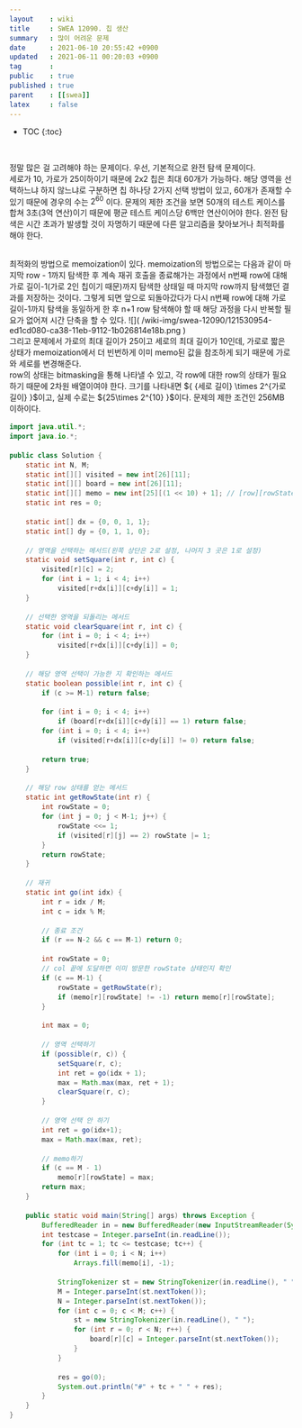 ```yaml
---
layout    : wiki
title     : SWEA 12090. 칩 생산
summary   : 많이 어려운 문제
date      : 2021-06-10 20:55:42 +0900
updated   : 2021-06-11 00:20:03 +0900
tag       : 
public    : true
published : true
parent    : [[swea]]
latex     : false
---
```

* TOC
{:toc}

$~$  

정말 많은 걸 고려해야 하는 문제이다. 우선, 기본적으로 완전 탐색 문제이다.  
세로가 10, 가로가 25이하이기 때문에 2x2 칩은 최대 60개가 가능하다. 해당 영역을 선택하느냐 하지 않느냐로 구분하면 칩 하나당 2가지 선택 방법이 있고, 60개가 존재할 수 있기 때문에 경우의 수는 ${2^{60}}$ 이다. 문제의 제한 조건을 보면 50개의 테스트 케이스를 합쳐 3초(3억 연산)이기 때문에 평균 테스트 케이스당 6백만 연산이어야 한다. 완전 탐색은 시간 초과가 발생할 것이 자명하기 때문에 다른 알고리즘을 찾아보거나 최적화를 해야 한다.   

<br>
최적화의 방법으로 memoization이 있다. memoization의 방법으로는 다음과 같이 마지막 row - 1까지 탐색한 후 계속 재귀 호출을 종료해가는 과정에서 n번째 row에 대해 가로 길이-1(가로 2인 칩이기 때문)까지 탐색한 상태일 때 마지막 row까지 탐색했던 결과를 저장하는 것이다. 그렇게 되면 앞으로 되돌아갔다가 다시 n번째 row에 대해 가로 길이-1까지 탐색을 동일하게 한 후 n+1 row 탐색해야 할 때 해당 과정을 다시 반복할 필요가 없어져 시간 단축을 할 수 있다.  
![]( /wiki-img/swea-12090/121530954-ed1cd080-ca38-11eb-9112-1b026814e18b.png )  
	
<br>
그리고 문제에서 가로의 최대 길이가 25이고 세로의 최대 길이가 10인데, 가로로 짧은 상태가 memoization에서 더 빈번하게 이미 memo된 값을 참조하게 되기 때문에 가로와 세로를 변경해준다.

<br>
row의 상태는 bitmasking을 통해 나타낼 수 있고, 각 row에 대한 row의 상태가 필요하기 때문에 2차원 배열이여야 한다. 크기를 나타내면 ${ {세로 길이} \times 2^{가로 길이} }$이고, 실제 수로는 ${25\times 2^{10} }$이다. 문제의 제한 조건인 256MB 이하이다.  

<br>

```java
import java.util.*;
import java.io.*;

public class Solution {
	static int N, M;
	static int[][] visited = new int[26][11];
	static int[][] board = new int[26][11];
	static int[][] memo = new int[25][(1 << 10) + 1]; // [row][rowState]
	static int res = 0;

	static int[] dx = {0, 0, 1, 1};
	static int[] dy = {0, 1, 1, 0};

	// 영역을 선택하는 메서드(왼쪽 상단은 2로 설정, 나머지 3 곳은 1로 설정)
	static void setSquare(int r, int c) {
		visited[r][c] = 2;
		for (int i = 1; i < 4; i++)
			visited[r+dx[i]][c+dy[i]] = 1;
	}

	// 선택한 영역을 되돌리는 메서드
	static void clearSquare(int r, int c) {
		for (int i = 0; i < 4; i++)
			visited[r+dx[i]][c+dy[i]] = 0;
	}

	// 해당 영역 선택이 가능한 지 확인하는 메서드
	static boolean possible(int r, int c) {
		if (c >= M-1) return false;

		for (int i = 0; i < 4; i++)
			if (board[r+dx[i]][c+dy[i]] == 1) return false;
		for (int i = 0; i < 4; i++)
			if (visited[r+dx[i]][c+dy[i]] != 0) return false;

		return true;
	}

	// 해당 row 상태를 얻는 메서드
	static int getRowState(int r) {
		int rowState = 0;
		for (int j = 0; j < M-1; j++) {
			rowState <<= 1;
			if (visited[r][j] == 2) rowState |= 1;
		}
		return rowState;
	}

	// 재귀
	static int go(int idx) {
		int r = idx / M;
		int c = idx % M;

		// 종료 조건
		if (r == N-2 && c == M-1) return 0;

		int rowState = 0;
		// col 끝에 도달하면 이미 방문한 rowState 상태인지 확인
		if (c == M-1) {
			rowState = getRowState(r);
			if (memo[r][rowState] != -1) return memo[r][rowState];
		}

		int max = 0;

		// 영역 선택하기
		if (possible(r, c)) {
			setSquare(r, c);
			int ret = go(idx + 1);
			max = Math.max(max, ret + 1);
			clearSquare(r, c);
		}

		// 영역 선택 안 하기
		int ret = go(idx+1);
		max = Math.max(max, ret);

		// memo하기
		if (c == M - 1)
			memo[r][rowState] = max;
		return max;
	}

	public static void main(String[] args) throws Exception {
		BufferedReader in = new BufferedReader(new InputStreamReader(System.in));
		int testcase = Integer.parseInt(in.readLine());
		for (int tc = 1; tc <= testcase; tc++) {
			for (int i = 0; i < N; i++)
				Arrays.fill(memo[i], -1);

			StringTokenizer st = new StringTokenizer(in.readLine(), " ");
			M = Integer.parseInt(st.nextToken());
			N = Integer.parseInt(st.nextToken());
			for (int c = 0; c < M; c++) {
				st = new StringTokenizer(in.readLine(), " ");
				for (int r = 0; r < N; r++) {
					board[r][c] = Integer.parseInt(st.nextToken());
				}
			}

			res = go(0);
			System.out.println("#" + tc + " " + res);
		}
	}
}
```

